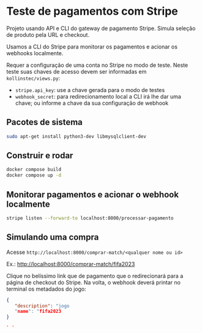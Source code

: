 # Teste de pagamentos com Stripe

Projeto usando API e CLI do gateway de pagamento Stripe. Simula seleção de produto pela URL e checkout.

Usamos a CLI do Stripe para monitorar os pagamentos e acionar os webhooks localmente.

Requer a configuração de uma conta no Stripe no modo de teste. Neste teste suas chaves de acesso devem ser informadas em `kollinstec/views.py`:
* `stripe.api_key`: use a chave gerada para o modo de testes
* `webhook_secret`: para redirecionamento local a CLI irá lhe dar uma chave; ou informe a chave da sua configuração de webhook

## Pacotes de sistema

```bash
sudo apt-get install python3-dev libmysqlclient-dev
```

## Construir e rodar

```bash
docker compose build
docker compose up -d
```

## Monitorar pagamentos e acionar o webhook localmente

```bash
stripe listen --forward-to localhost:8000/processar-pagamento
```

## Simulando uma compra

Acesse `http://localhost:8000/comprar-match/<qualquer nome ou id>`

Ex.: <http://localhost:8000/comprar-match/fifa2023>

Clique no belíssimo link que de pagamento que o redirecionará para a página de checkout do Stripe. Na volta, o webhook deverá printar no terminal os metadados do jogo:

```json
{
   "description": "jogo
   "name": "fifa2023
}

` `
